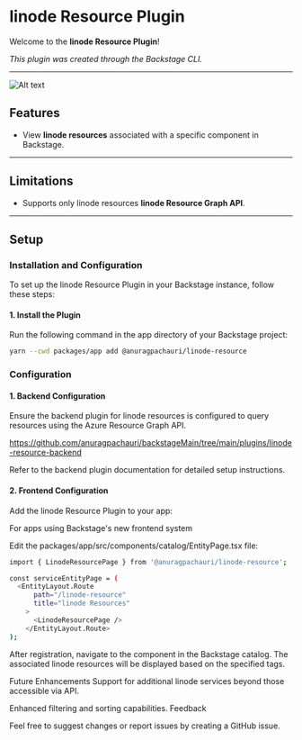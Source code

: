# linode Resource Plugin

Welcome to the **linode Resource Plugin**!

_This plugin was created through the Backstage CLI._

---

![Alt text](https://i.ibb.co/3FPzKLx/Screenshot-from-2025-01-16-14-08-18.png 'title image')

## Features

- View **linode resources** associated with a specific component in Backstage.

---

## Limitations

- Supports only linode resources **linode Resource Graph API**.

---

## Setup

### Installation and Configuration

To set up the linode Resource Plugin in your Backstage instance, follow these steps:

#### 1. Install the Plugin

Run the following command in the app directory of your Backstage project:

```bash
yarn --cwd packages/app add @anuragpachauri/linode-resource
```

### Configuration

#### 1. Backend Configuration

Ensure the backend plugin for linode resources is configured to query resources using the Azure Resource Graph API.

https://github.com/anuragpachauri/backstageMain/tree/main/plugins/linode-resource-backend

Refer to the backend plugin documentation for detailed setup instructions.

#### 2. Frontend Configuration

Add the linode Resource Plugin to your app:

For apps using Backstage's new frontend system

Edit the packages/app/src/components/catalog/EntityPage.tsx file:

```bash
import { LinodeResourcePage } from '@anuragpachauri/linode-resource';

const serviceEntityPage = (
  <EntityLayout.Route
      path="/linode-resource"
      title="linode Resources"
    >
      <LinodeResourcePage /> 
    </EntityLayout.Route>
);
```


After registration, navigate to the component in the Backstage catalog. The associated linode resources will be displayed based on the specified tags.

Future Enhancements
Support for additional linode services beyond those accessible via API.

Enhanced filtering and sorting capabilities.
Feedback

Feel free to suggest changes or report issues by creating a GitHub issue.
